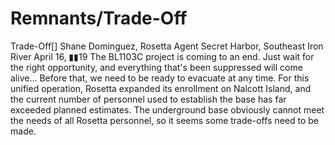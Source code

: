 # Remnants/Trade-Off

Trade-Off[]
Shane Dominguez, Rosetta Agent
Secret Harbor, Southeast Iron River
April 16, ▮▮19
The BL1103C project is coming to an end. Just wait for the right opportunity, and everything that's been suppressed will come alive...
Before that, we need to be ready to evacuate at any time. For this unified operation, Rosetta expanded its enrollment on Nalcott Island, and the current number of personnel used to establish the base has far exceeded planned estimates. The underground base obviously cannot meet the needs of all Rosetta personnel, so it seems some trade-offs need to be made.
